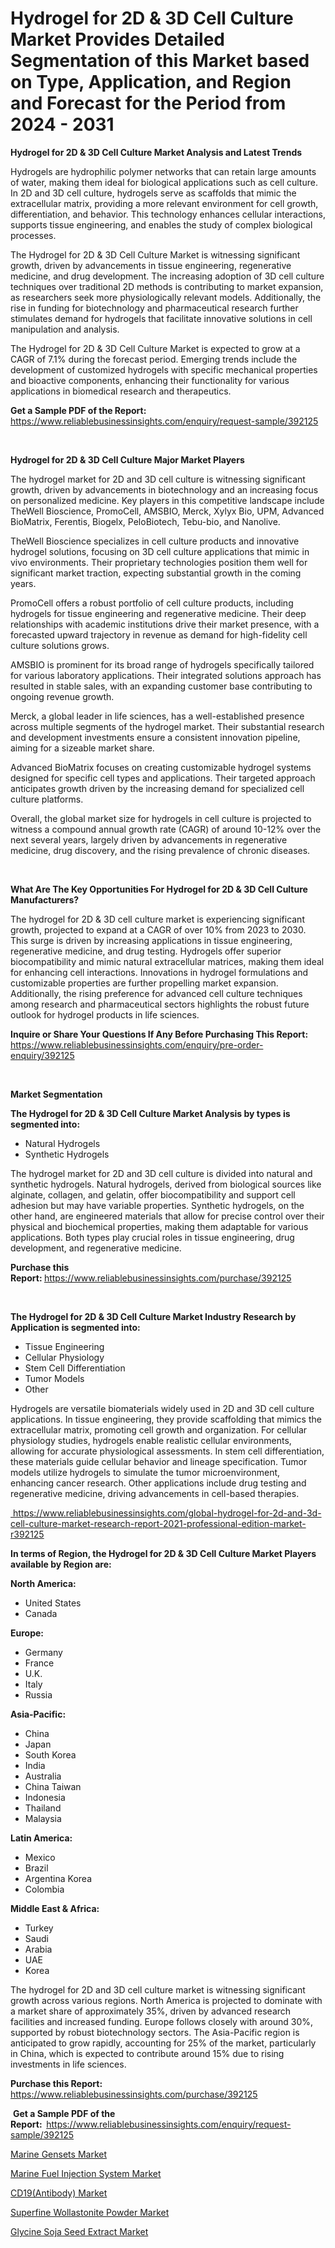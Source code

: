 <p><h1>Hydrogel for 2D & 3D Cell Culture Market Provides Detailed Segmentation of this Market based on Type, Application, and Region and Forecast for the Period from 2024 - 2031</h1></p><p><strong>Hydrogel for 2D & 3D Cell Culture Market Analysis and Latest Trends</strong></p>
<p><p>Hydrogels are hydrophilic polymer networks that can retain large amounts of water, making them ideal for biological applications such as cell culture. In 2D and 3D cell culture, hydrogels serve as scaffolds that mimic the extracellular matrix, providing a more relevant environment for cell growth, differentiation, and behavior. This technology enhances cellular interactions, supports tissue engineering, and enables the study of complex biological processes.</p><p>The Hydrogel for 2D & 3D Cell Culture Market is witnessing significant growth, driven by advancements in tissue engineering, regenerative medicine, and drug development. The increasing adoption of 3D cell culture techniques over traditional 2D methods is contributing to market expansion, as researchers seek more physiologically relevant models. Additionally, the rise in funding for biotechnology and pharmaceutical research further stimulates demand for hydrogels that facilitate innovative solutions in cell manipulation and analysis.</p><p>The Hydrogel for 2D & 3D Cell Culture Market is expected to grow at a CAGR of 7.1% during the forecast period. Emerging trends include the development of customized hydrogels with specific mechanical properties and bioactive components, enhancing their functionality for various applications in biomedical research and therapeutics.</p></p>
<p><strong>Get a Sample PDF of the Report:&nbsp;</strong> <a href="https://www.reliablebusinessinsights.com/enquiry/request-sample/392125?utm_campaign=63&utm_medium=2&utm_source=Github&utm_content=ia&utm_term=26102024&utm_id=hydrogel-for-2d-3d-cell-culture">https://www.reliablebusinessinsights.com/enquiry/request-sample/392125</a></p>
<p>&nbsp;</p>
<p><strong>Hydrogel for 2D & 3D Cell Culture Major Market Players</strong></p>
<p><p>The hydrogel market for 2D and 3D cell culture is witnessing significant growth, driven by advancements in biotechnology and an increasing focus on personalized medicine. Key players in this competitive landscape include TheWell Bioscience, PromoCell, AMSBIO, Merck, Xylyx Bio, UPM, Advanced BioMatrix, Ferentis, Biogelx, PeloBiotech, Tebu-bio, and Nanolive.</p><p>TheWell Bioscience specializes in cell culture products and innovative hydrogel solutions, focusing on 3D cell culture applications that mimic in vivo environments. Their proprietary technologies position them well for significant market traction, expecting substantial growth in the coming years.</p><p>PromoCell offers a robust portfolio of cell culture products, including hydrogels for tissue engineering and regenerative medicine. Their deep relationships with academic institutions drive their market presence, with a forecasted upward trajectory in revenue as demand for high-fidelity cell culture solutions grows.</p><p>AMSBIO is prominent for its broad range of hydrogels specifically tailored for various laboratory applications. Their integrated solutions approach has resulted in stable sales, with an expanding customer base contributing to ongoing revenue growth.</p><p>Merck, a global leader in life sciences, has a well-established presence across multiple segments of the hydrogel market. Their substantial research and development investments ensure a consistent innovation pipeline, aiming for a sizeable market share.</p><p>Advanced BioMatrix focuses on creating customizable hydrogel systems designed for specific cell types and applications. Their targeted approach anticipates growth driven by the increasing demand for specialized cell culture platforms.</p><p>Overall, the global market size for hydrogels in cell culture is projected to witness a compound annual growth rate (CAGR) of around 10-12% over the next several years, largely driven by advancements in regenerative medicine, drug discovery, and the rising prevalence of chronic diseases.</p></p>
<p>&nbsp;</p>
<p><strong>What Are The Key Opportunities For Hydrogel for 2D & 3D Cell Culture Manufacturers?</strong></p>
<p><p>The hydrogel for 2D & 3D cell culture market is experiencing significant growth, projected to expand at a CAGR of over 10% from 2023 to 2030. This surge is driven by increasing applications in tissue engineering, regenerative medicine, and drug testing. Hydrogels offer superior biocompatibility and mimic natural extracellular matrices, making them ideal for enhancing cell interactions. Innovations in hydrogel formulations and customizable properties are further propelling market expansion. Additionally, the rising preference for advanced cell culture techniques among research and pharmaceutical sectors highlights the robust future outlook for hydrogel products in life sciences.</p></p>
<p><strong>Inquire or Share Your Questions If Any Before Purchasing This Report:</strong> <a href="https://www.reliablebusinessinsights.com/enquiry/pre-order-enquiry/392125?utm_campaign=63&utm_medium=2&utm_source=Github&utm_content=ia&utm_term=26102024&utm_id=hydrogel-for-2d-3d-cell-culture">https://www.reliablebusinessinsights.com/enquiry/pre-order-enquiry/392125</a></p>
<p>&nbsp;</p>
<p><strong>Market Segmentation</strong></p>
<p><strong>The Hydrogel for 2D & 3D Cell Culture Market Analysis by types is segmented into:</strong></p>
<p><ul><li>Natural Hydrogels</li><li>Synthetic Hydrogels</li></ul></p>
<p><p>The hydrogel market for 2D and 3D cell culture is divided into natural and synthetic hydrogels. Natural hydrogels, derived from biological sources like alginate, collagen, and gelatin, offer biocompatibility and support cell adhesion but may have variable properties. Synthetic hydrogels, on the other hand, are engineered materials that allow for precise control over their physical and biochemical properties, making them adaptable for various applications. Both types play crucial roles in tissue engineering, drug development, and regenerative medicine.</p></p>
<p><strong>Purchase this Report:&nbsp;</strong><a href="https://www.reliablebusinessinsights.com/purchase/392125?utm_campaign=63&utm_medium=2&utm_source=Github&utm_content=ia&utm_term=26102024&utm_id=hydrogel-for-2d-3d-cell-culture">https://www.reliablebusinessinsights.com/purchase/392125</a></p>
<p>&nbsp;</p>
<p><strong>The Hydrogel for 2D & 3D Cell Culture Market Industry Research by Application is segmented into:</strong></p>
<p><ul><li>Tissue Engineering</li><li>Cellular Physiology</li><li>Stem Cell Differentiation</li><li>Tumor Models</li><li>Other</li></ul></p>
<p><p>Hydrogels are versatile biomaterials widely used in 2D and 3D cell culture applications. In tissue engineering, they provide scaffolding that mimics the extracellular matrix, promoting cell growth and organization. For cellular physiology studies, hydrogels enable realistic cellular environments, allowing for accurate physiological assessments. In stem cell differentiation, these materials guide cellular behavior and lineage specification. Tumor models utilize hydrogels to simulate the tumor microenvironment, enhancing cancer research. Other applications include drug testing and regenerative medicine, driving advancements in cell-based therapies.</p></p>
<p><a href="https://www.reliablebusinessinsights.com/global-hydrogel-for-2d-and-3d-cell-culture-market-research-report-2021-professional-edition-market-r392125?utm_campaign=63&utm_medium=2&utm_source=Github&utm_content=ia&utm_term=26102024&utm_id=hydrogel-for-2d-3d-cell-culture">&nbsp;https://www.reliablebusinessinsights.com/global-hydrogel-for-2d-and-3d-cell-culture-market-research-report-2021-professional-edition-market-r392125</a></p>
<p><strong>In terms of Region, the Hydrogel for 2D & 3D Cell Culture Market Players available by Region are:</strong></p>
<p>
    <p> <strong> North America: </strong>
        <ul>
            <li>United States</li>
            <li>Canada</li>
        </ul>
        </p> 
    <p> <strong> Europe: </strong>
        <ul>
            <li>Germany</li>
            <li>France</li>
            <li>U.K.</li>
            <li>Italy</li>
            <li>Russia</li>
        </ul>
        </p> 
    <p> <strong> Asia-Pacific: </strong>
        <ul>
            <li>China</li>
            <li>Japan</li>
            <li>South Korea</li>
            <li>India</li>
            <li>Australia</li>
            <li>China Taiwan</li>
            <li>Indonesia</li>
            <li>Thailand</li>
            <li>Malaysia</li>
        </ul>
        </p> 
    <p> <strong> Latin America: </strong>
        <ul>
            <li>Mexico</li>
            <li>Brazil</li>
            <li>Argentina Korea</li>
            <li>Colombia</li>
        </ul>
        </p> 
    <p> <strong> Middle East & Africa: </strong>
        <ul>
            <li>Turkey</li>
            <li>Saudi</li>
            <li>Arabia</li>
            <li>UAE</li>
            <li>Korea</li>
        </ul>
    </p>
    </p>
<p><p>The hydrogel for 2D and 3D cell culture market is witnessing significant growth across various regions. North America is projected to dominate with a market share of approximately 35%, driven by advanced research facilities and increased funding. Europe follows closely with around 30%, supported by robust biotechnology sectors. The Asia-Pacific region is anticipated to grow rapidly, accounting for 25% of the market, particularly in China, which is expected to contribute around 15% due to rising investments in life sciences.</p></p>
<p><strong>Purchase this Report: </strong><a href="https://www.reliablebusinessinsights.com/purchase/392125?utm_campaign=63&utm_medium=2&utm_source=Github&utm_content=ia&utm_term=26102024&utm_id=hydrogel-for-2d-3d-cell-culture">https://www.reliablebusinessinsights.com/purchase/392125</a></p>
<p>&nbsp;<strong>Get a Sample PDF of the Report:&nbsp;&nbsp;</strong><a href="https://www.reliablebusinessinsights.com/enquiry/request-sample/392125?utm_campaign=63&utm_medium=2&utm_source=Github&utm_content=ia&utm_term=26102024&utm_id=hydrogel-for-2d-3d-cell-culture">https://www.reliablebusinessinsights.com/enquiry/request-sample/392125</a></p>
<p><strong></strong></p>
<p><p><a href="https://issuu.com/reportprime-2/docs/marine-gensets-market-size-2030.ppt_8cfb97eacd62e7?utm_campaign=63&utm_medium=2&utm_source=Github&utm_content=ia&utm_term=26102024&utm_id=hydrogel-for-2d-3d-cell-culture">Marine Gensets Market</a></p><p><a href="https://issuu.com/reportprime-2/docs/marine-fuel-injection-system-market_3debbc202a60b0?utm_campaign=63&utm_medium=2&utm_source=Github&utm_content=ia&utm_term=26102024&utm_id=hydrogel-for-2d-3d-cell-culture">Marine Fuel Injection System Market</a></p><p><a href="https://www.linkedin.com/pulse/cd19antibody-market-navigating-challenges-unlocking-potential-ufkzc?utm_campaign=63&utm_medium=2&utm_source=Github&utm_content=ia&utm_term=26102024&utm_id=hydrogel-for-2d-3d-cell-culture">CD19(Antibody) Market</a></p><p><a href="https://github.com/abbiewimld/Market-Research-Report-List-1/blob/main/superfine-wollastonite-powder-market.md?utm_campaign=63&utm_medium=2&utm_source=Github&utm_content=ia&utm_term=26102024&utm_id=hydrogel-for-2d-3d-cell-culture">Superfine Wollastonite Powder Market</a></p><p><a href="https://github.com/benjigwozdzus/Market-Research-Report-List-1/blob/main/glycine-soja-seed-extract-market.md?utm_campaign=63&utm_medium=2&utm_source=Github&utm_content=ia&utm_term=26102024&utm_id=hydrogel-for-2d-3d-cell-culture">Glycine Soja Seed Extract Market</a></p></p>